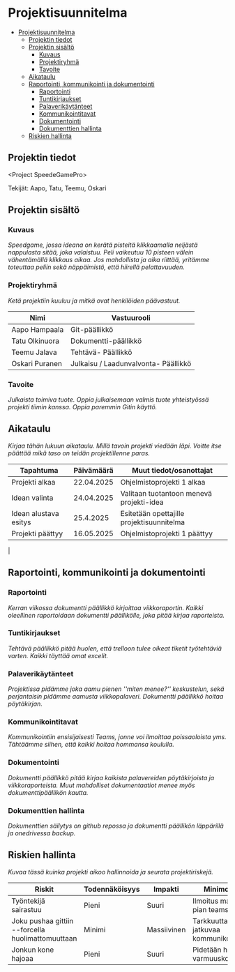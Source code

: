 # Projektisuunnitelma

- [Projektisuunnitelma](#projektisuunnitelma)
  - [Projektin tiedot](#projektin-tiedot)
  - [Projektin sisältö](#projektin-sisältö)
    - [Kuvaus](#kuvaus)
    - [Projektiryhmä](#projektiryhmä)
    - [Tavoite](#tavoite)
  - [Aikataulu](#aikataulu)
  - [Raportointi, kommunikointi ja dokumentointi](#raportointi-kommunikointi-ja-dokumentointi)
    - [Raportointi](#raportointi)
    - [Tuntikirjaukset](#tuntikirjaukset)
    - [Palaverikäytänteet](#palaverikäytänteet)
    - [Kommunikointitavat](#kommunikointitavat)
    - [Dokumentointi](#dokumentointi)
    - [Dokumenttien hallinta](#dokumenttien-hallinta)
  - [Riskien hallinta](#riskien-hallinta)

## Projektin tiedot

\<Project SpeedeGamePro>

Tekijät: Aapo, Tatu, Teemu, Oskari

## Projektin sisältö

### Kuvaus

_Speedgame, jossa ideana on kerätä pisteitä klikkaamalla neljästä nappulasta sitää, joka valaistuu. Peli vaikeutuu 10 pisteen välein vähentämällä klikkaus aikaa. Jos mahdollista ja aika riittää, yritämme toteuttaa peliin sekä näppäimistö, että hiirellä pelattavuuden._

### Projektiryhmä

_Ketä projektiin kuuluu ja mitkä ovat henkilöiden päävastuut._

| Nimi           | Vastuurooli                          |
| -------------- | ------------------------------------ |
| Aapo Hampaala  | Git-päällikkö                        |
| Tatu Olkinuora | Dokumentti-päällikkö                 |
| Teemu Jalava   | Tehtävä- Päällikkö                   |
| Oskari Puranen | Julkaisu / Laadunvalvonta- Päällikkö |


### Tavoite

_Julkaista toimiva tuote. Oppia julkaisemaan valmis tuote yhteistyössä projekti tiimin kanssa. Oppia paremmin Gitin käyttö._

## Aikataulu

_Kirjaa tähän lukuun aikataulu. Millä tavoin projekti viedään läpi. Voitte itse päättää mikä taso on teidän projektillenne paras._

| Tapahtuma             | Päivämäärä | Muut tiedot/osanottajat                   |
| --------------------- | ---------- | ----------------------------------------- |
| Projekti alkaa        | 22.04.2025 | Ohjelmistoprojekti 1 alkaa                |
| Idean valinta         | 24.04.2025 | Valitaan tuotantoon menevä projekti-idea  |
| Idean alustava esitys | 25.4.2025  | Esitetään opettajille projektisuunnitelma |
| Projekti päättyy      | 16.05.2025 | Ohjelmistoprojekti 1 päättyy              |
| 


## Raportointi, kommunikointi ja dokumentointi

### Raportointi

_Kerran viikossa dokumentti päällikkö kirjoittaa viikkoraportin. Kaikki oleellinen raportoidaan dokumentti päällikölle, joka pitää kirjaa raporteista._

### Tuntikirjaukset

_Tehtävä päällikkö pitää huolen, että trelloon tulee oikeat tiketit työtehtäviä varten. Kaikki täyttää omat excelit._

### Palaverikäytänteet

_Projektissa pidämme joka aamu pienen ''miten menee?'' keskustelun, sekä perjantaisin pidämme aamusta viikkopalaveri. Dokumentti päällikkö hoitaa pöytäkirjan._

### Kommunikointitavat

_Kommunikointiin ensisijaisesti Teams, jonne voi ilmoittaa poissaoloista yms. Tähtäämme siihen, että kaikki hoitaa hommansa koululla._

### Dokumentointi

_Dokumentti päällikkö pitää kirjaa kaikista palavereiden pöytäkirjoista ja viikkoraporteista. Muut mahdolliset dokumentaatiot menee myös dokumenttipäällikön kautta._

### Dokumenttien hallinta

_Dokumenttien säilytys on github repossa ja dokumentti päällikön läppärillä ja onedrivessa backup._

## Riskien hallinta

_Kuvaa tässä kuinka projekti aikoo hallinnoida ja seurata projektiriskejä._


| Riskit                                            | Todennäköisyys | Impakti     | Minimointi                            |
| ------------------------------------------------- | -------------- | ----------- | ------------------------------------- |
| Työntekijä sairastuu                              | Pieni          | Suuri       | Ilmoitus mahd. pian teamsissa         |
| Joku pushaa gittiin --forcella huolimattomuuttaan | Minimi         | Massiivinen | Tarkkuutta ja jatkuvaa kommunikointia |
| Jonkun kone hajoaa                                | Pieni          | Suuri       | Pidetään huoli varmuuskopioista       |

